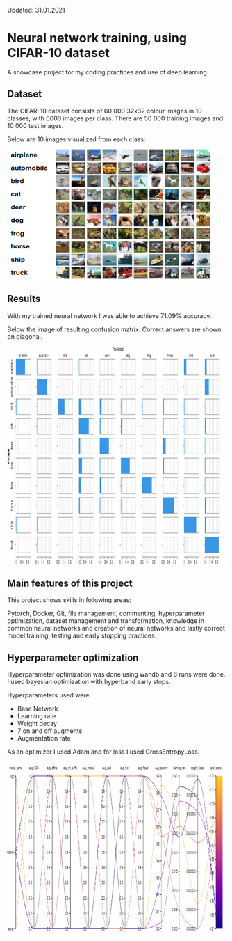 Updated: 31.01.2021
 
# Neural network training, using CIFAR-10 dataset
A showcase project for my coding practices and use of deep learning.
 
## Dataset
The CIFAR-10 dataset consists of 60 000 32x32 colour images in 10 classes, with 6000 images per class. There are 50 000 training images and 10 000 test images.
 
Below are 10 images visualized from each class:
<p alling='center'>
<img width="470" height="300" src="readme_images/cifar10_visualization.PNG">
</p>
 
## Results
With my trained neural network I was able to achieve 71.09% accuracy.
 
Below the image of resulting confusion matrix. Correct answers are shown on diagonal.
 
<p aling='center'>
<img width="1000" height="500" src="readme_images/conf_matrix.png">
</p>
 
## Main features of this project
This project shows skills in following areas:
 
Pytorch, Docker, Git, file management, commenting, hyperparameter optimization, dataset management and transformation, knowledge in common neural networks and creation of neural networks and lastly correct model training, testing and early stopping practices.
 
## Hyperparameter optimization
Hyperparameter optimization was done using wandb and 6 runs were done. I used bayesian optimization with hyperband early stops.
 
Hyperparameters used were:
- Base Network
- Learning rate
- Weight decay
- 7 on and off augments
- Augmentation rate
 
As an optimizer I used Adam and for loss I used CrossEntropyLoss.
 
<p aling='center'>
<img width="1000" height="400" src="readme_images/paralel_coords.png">
</p>